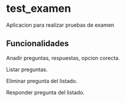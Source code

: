 # test_examen

Aplicacion para realizar pruebas de examen

## Funcionalidades

Anadir preguntas, respuestas, opcion corecta.

Listar preguntas.

Eliminar pregunta del listado.

Responder pregunta del listado.
